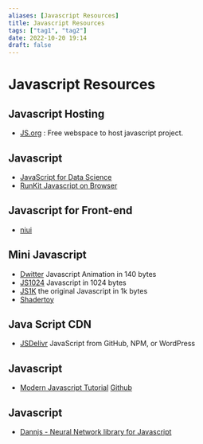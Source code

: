 ```yaml
---
aliases: [Javascript Resources]
title: Javascript Resources
tags: ["tag1", "tag2"]
date: 2022-10-20 19:14
draft: false
---
```


# Javascript Resources

## Javascript Hosting

- [JS.org](https://js.org/) : Free webspace to host javascript project.

## Javascript

- [JavaScript for Data Science](http://js4ds.org/)
- [RunKit Javascript on Browser](https://runkit.com/home)

## Javascript for Front-end

- [niui](https://niui.dev/#home)

## Mini Javascript

- [Dwitter](https://www.dwitter.net/) Javascript Animation in 140 bytes
- [JS1024](https://js1024.fun/results/2020) Javascript in 1024 bytes
- [JS1K](https://js1k.com/) the original Javascript in 1k bytes
- [Shadertoy](https://www.shadertoy.com/)

## Java Script CDN

- [JSDelivr](https://www.jsdelivr.com) JavaScript from GitHub, NPM, or WordPress

## Javascript

- [Modern Javascript Tutorial](https://javascript.info/) [Github](https://github.com/javascript-tutorial/en.javascript.info/)

## Javascript

- [Dannjs - Neural Network library for Javascript](https://dannjs.org/)
